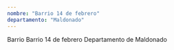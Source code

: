 ```yaml
---
nombre: "Barrio 14 de febrero"
departamento: "Maldonado"
---
```


Barrio Barrio 14 de febrero
Departamento de Maldonado

